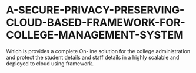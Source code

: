 # A-SECURE-PRIVACY-PRESERVING-CLOUD-BASED-FRAMEWORK-FOR-COLLEGE-MANAGEMENT-SYSTEM
Which is provides a complete On-line solution for the college administration and protect the student details and staff details in a highly scalable and deployed to cloud using framework.
